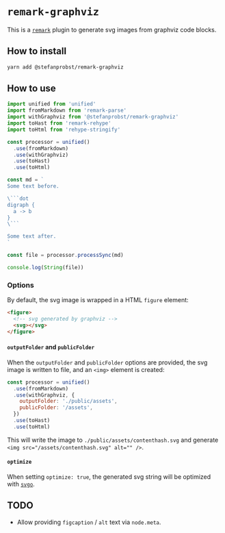 # `remark-graphviz`

This is a [`remark`](https://github.com/remarkjs/remark) plugin to generate svg
images from graphviz code blocks.

## How to install

```bash
yarn add @stefanprobst/remark-graphviz
```

## How to use

````js
import unified from 'unified'
import fromMarkdown from 'remark-parse'
import withGraphviz from '@stefanprobst/remark-graphviz'
import toHast from 'remark-rehype'
import toHtml from 'rehype-stringify'

const processor = unified()
  .use(fromMarkdown)
  .use(withGraphviz)
  .use(toHast)
  .use(toHtml)

const md = `
Some text before.

\```dot
digraph {
  a -> b
}
\```

Some text after.
`

const file = processor.processSync(md)

console.log(String(file))
````

### Options

By default, the svg image is wrapped in a HTML `figure` element:

```html
<figure>
  <!-- svg generated by graphviz -->
  <svg></svg>
</figure>
```

#### `outputFolder` and `publicFolder`

When the `outputFolder` and `publicFolder` options are provided, the svg image
is written to file, and an `<img>` element is created:

```js
const processor = unified()
  .use(fromMarkdown)
  .use(withGraphviz, {
    outputFolder: './public/assets',
    publicFolder: '/assets',
  })
  .use(toHast)
  .use(toHtml)
```

This will write the image to `./public/assets/contenthash.svg` and generate
`<img src="/assets/contenthash.svg" alt="" />`.

#### `optimize`

When setting `optimize: true`, the generated svg string will be optimized with
[`svgo`](https://github.com/svg/svgo).

## TODO

- Allow providing `figcaption` / `alt` text via `node.meta`.
